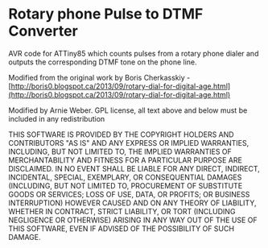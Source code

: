# Rotary phone Pulse to DTMF Converter #
AVR code for ATTiny85 which counts pulses from a rotary phone dialer and outputs the corresponding DTMF tone on the phone line. 

Modified from the original work by Boris Cherkasskiy - [http://boris0.blogspot.ca/2013/09/rotary-dial-for-digital-age.html](http://boris0.blogspot.ca/2013/09/rotary-dial-for-digital-age.html)

Modified by Arnie Weber.  GPL license, all text above and below must be included in any redistribution

THIS SOFTWARE IS PROVIDED BY THE COPYRIGHT HOLDERS AND CONTRIBUTORS "AS IS" AND ANY EXPRESS OR IMPLIED WARRANTIES, INCLUDING, BUT NOT LIMITED TO, THE IMPLIED WARRANTIES OF MERCHANTABILITY AND FITNESS FOR A PARTICULAR PURPOSE ARE DISCLAIMED. IN NO EVENT SHALL BE LIABLE FOR ANY DIRECT, INDIRECT, INCIDENTAL, SPECIAL, EXEMPLARY, OR CONSEQUENTIAL DAMAGES (INCLUDING, BUT NOT LIMITED TO, PROCUREMENT OF SUBSTITUTE GOODS OR SERVICES; LOSS OF USE, DATA, OR PROFITS; OR BUSINESS INTERRUPTION) HOWEVER CAUSED AND ON ANY THEORY OF LIABILITY, WHETHER IN CONTRACT, STRICT LIABILITY, OR TORT (INCLUDING NEGLIGENCE OR OTHERWISE) ARISING IN ANY WAY OUT OF THE USE OF THIS SOFTWARE, EVEN IF ADVISED OF THE POSSIBILITY OF SUCH DAMAGE.